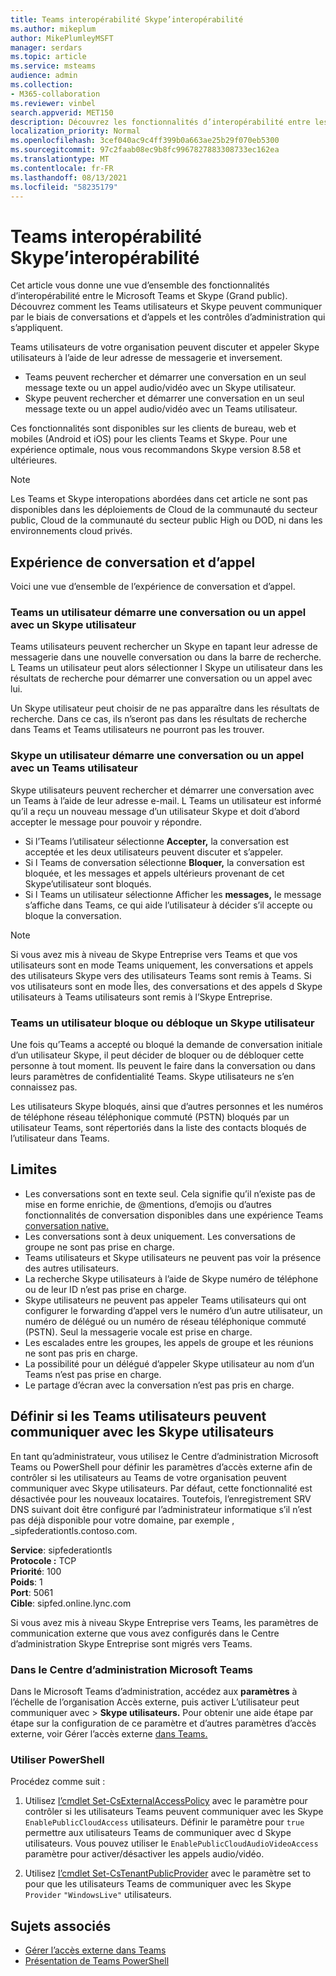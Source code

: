 ```yaml
---
title: Teams interopérabilité Skype’interopérabilité
ms.author: mikeplum
author: MikePlumleyMSFT
manager: serdars
ms.topic: article
ms.service: msteams
audience: admin
ms.collection:
- M365-collaboration
ms.reviewer: vinbel
search.appverid: MET150
description: Découvrez les fonctionnalités d’interopérabilité entre les utilisateurs de Teams de votre organisation et les Skype utilisateurs (grand public).
localization_priority: Normal
ms.openlocfilehash: 3cef040ac9c4ff399b0a663ae25b29f070eb5300
ms.sourcegitcommit: 97c2faab08ec9b8fc9967827883308733ec162ea
ms.translationtype: MT
ms.contentlocale: fr-FR
ms.lasthandoff: 08/13/2021
ms.locfileid: "58235179"
---
```

# <a name="teams-and-skype-interoperability"></a>Teams interopérabilité Skype’interopérabilité

Cet article vous donne une vue d’ensemble des fonctionnalités d’interopérabilité entre le Microsoft Teams et Skype (Grand public). Découvrez comment les Teams utilisateurs et Skype peuvent communiquer par le biais de conversations et d’appels et les contrôles d’administration qui s’appliquent.

Teams utilisateurs de votre organisation peuvent discuter et appeler Skype utilisateurs à l’aide de leur adresse de messagerie et inversement.

- Teams peuvent rechercher et démarrer une conversation en un seul message texte ou un appel audio/vidéo avec un Skype utilisateur.
- Skype peuvent rechercher et démarrer une conversation en un seul message texte ou un appel audio/vidéo avec un Teams utilisateur.

Ces fonctionnalités sont disponibles sur les clients de bureau, web et mobiles (Android et iOS) pour les clients Teams et Skype. Pour une expérience optimale, nous vous recommandons Skype version 8.58 et ultérieures.

> [!NOTE]
> Les Teams et Skype interopations abordées dans cet article ne sont pas disponibles dans les déploiements de Cloud de la communauté du secteur public, Cloud de la communauté du secteur public High ou DOD, ni dans les environnements cloud privés.

## <a name="chat-and-calling-experience"></a>Expérience de conversation et d’appel

Voici une vue d’ensemble de l’expérience de conversation et d’appel.

### <a name="teams-user-starts-a-chat-or-call-with-a-skype-user"></a>Teams un utilisateur démarre une conversation ou un appel avec un Skype utilisateur

Teams utilisateurs peuvent rechercher un Skype en tapant leur adresse de messagerie dans une nouvelle conversation ou dans la barre de recherche.  L Teams un utilisateur peut alors sélectionner l Skype un utilisateur dans les résultats de recherche pour démarrer une conversation ou un appel avec lui.

Un Skype utilisateur peut choisir de ne pas apparaître dans les résultats de recherche. Dans ce cas, ils n’seront pas dans les résultats de recherche dans Teams et Teams utilisateurs ne pourront pas les trouver.

### <a name="skype-user-starts-a-chat-or-call-with-a-teams-user"></a>Skype un utilisateur démarre une conversation ou un appel avec un Teams utilisateur

Skype utilisateurs peuvent rechercher et démarrer une conversation avec un Teams à l’aide de leur adresse e-mail. L Teams un utilisateur est informé qu’il a reçu un nouveau message d’un utilisateur Skype et doit d’abord accepter le message pour pouvoir y répondre.

- Si l’Teams l’utilisateur sélectionne **Accepter,** la conversation est acceptée et les deux utilisateurs peuvent discuter et s’appeler.
- Si l Teams de conversation sélectionne **Bloquer,** la conversation est bloquée, et les messages et appels ultérieurs provenant de cet Skype’utilisateur sont bloqués.
- Si l Teams un utilisateur sélectionne Afficher les **messages,** le message s’affiche dans Teams, ce qui aide l’utilisateur à décider s’il accepte ou bloque la conversation.

> [!NOTE]
> Si vous avez mis à niveau de Skype Entreprise vers Teams et que vos utilisateurs sont en mode Teams uniquement, les conversations et appels des utilisateurs Skype vers des utilisateurs Teams sont remis à Teams. Si vos utilisateurs sont en mode Îles, des conversations et des appels d Skype utilisateurs à Teams utilisateurs sont remis à l’Skype Entreprise.

### <a name="teams-user-blocks-or-unblocks-a-skype-user"></a>Teams un utilisateur bloque ou débloque un Skype utilisateur

Une fois qu’Teams a accepté ou bloqué la demande de conversation initiale d’un utilisateur Skype, il peut décider de bloquer ou de débloquer cette personne à tout moment. Ils peuvent le faire dans la conversation ou dans leurs paramètres de confidentialité Teams. Skype utilisateurs ne s’en connaissez pas.

Les utilisateurs Skype bloqués, ainsi que d’autres personnes et les numéros de téléphone réseau téléphonique commuté (PSTN) bloqués par un utilisateur Teams, sont répertoriés dans la liste des contacts bloqués de l’utilisateur dans Teams.

## <a name="limitations"></a>Limites

- Les conversations sont en texte seul. Cela signifie qu’il n’existe pas de mise en forme enrichie, de @mentions, d’emojis ou d’autres fonctionnalités de conversation disponibles dans une expérience Teams [conversation native.](native-chat-for-external-users.md)
- Les conversations sont à deux uniquement. Les conversations de groupe ne sont pas prise en charge.
- Teams utilisateurs et Skype utilisateurs ne peuvent pas voir la présence des autres utilisateurs.
- La recherche Skype utilisateurs à l’aide de Skype numéro de téléphone ou de leur ID n’est pas prise en charge.
- Skype utilisateurs ne peuvent pas appeler Teams utilisateurs qui ont configurer le forwarding d’appel vers le numéro d’un autre utilisateur, un numéro de délégué ou un numéro de réseau téléphonique commuté (PSTN).  Seul la messagerie vocale est prise en charge.
- Les escalades entre les groupes, les appels de groupe et les réunions ne sont pas pris en charge.
- La possibilité pour un délégué d’appeler Skype utilisateur au nom d’un Teams n’est pas prise en charge.
- Le partage d’écran avec la conversation n’est pas pris en charge.

## <a name="set-whether-teams-users-can-communicate-with-skype-users"></a>Définir si les Teams utilisateurs peuvent communiquer avec les Skype utilisateurs

En tant qu’administrateur, vous utilisez le Centre d’administration Microsoft Teams ou PowerShell pour définir les paramètres d’accès externe afin de contrôler si les utilisateurs au Teams de votre organisation peuvent communiquer avec Skype utilisateurs. Par défaut, cette fonctionnalité est désactivée pour les nouveaux locataires. Toutefois, l’enregistrement SRV DNS suivant doit être configuré par l’administrateur informatique s’il n’est pas déjà disponible pour votre domaine, par exemple , _sipfederationtls.contoso.com.  

**Service**: sipfederationtls<br/>
**Protocole :** TCP<br/>
**Priorité**: 100<br/>
**Poids**: 1<br/>
**Port**: 5061<br/>
**Cible**: sipfed.online.lync.com

Si vous avez mis à niveau Skype Entreprise vers Teams, les paramètres de communication externe que vous avez configurés dans le Centre d’administration Skype Entreprise sont migrés vers Teams.

### <a name="in-the-microsoft-teams-admin-center"></a>Dans le Centre d’administration Microsoft Teams

Dans le Microsoft Teams d’administration, accédez aux **paramètres** à l’échelle de l’organisation Accès externe, puis activer L’utilisateur peut communiquer avec  >   **Skype utilisateurs.** Pour obtenir une aide étape par étape sur la configuration de ce paramètre et d’autres paramètres d’accès externe, voir Gérer l’accès externe [dans Teams.](./manage-external-access.md#allow-or-block-domains)

### <a name="using-powershell"></a>Utiliser PowerShell

Procédez comme suit : 
1. Utilisez [l’cmdlet Set-CsExternalAccessPolicy](/powershell/module/skype/set-csexternalaccesspolicy) avec le paramètre pour contrôler si les utilisateurs Teams peuvent communiquer avec les Skype ```EnablePublicCloudAccess``` utilisateurs. Définir le paramètre pour ```true``` permettre aux utilisateurs Teams de communiquer avec d Skype utilisateurs. Vous pouvez utiliser le ```EnablePublicCloudAudioVideoAccess``` paramètre pour activer/désactiver les appels audio/vidéo.

2. Utilisez [l’cmdlet Set-CsTenantPublicProvider](/powershell/module/skype/Set-CsTenantPublicProvider) avec le paramètre set to pour que les utilisateurs Teams de communiquer avec les Skype ```Provider``` ```"WindowsLive"``` utilisateurs.

## <a name="related-topics"></a>Sujets associés

- [Gérer l’accès externe dans Teams](manage-external-access.md)
- [Présentation de Teams PowerShell](teams-powershell-overview.md)
